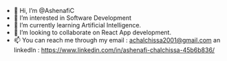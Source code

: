 - 👋 Hi, I’m @AshenafiC
- 👀 I’m interested in Software Development
- 🌱 I’m currently learning Artificial Intelligence.
- 💞️ I’m looking to collaborate on React App development.
- 📫 You can reach me through my email : achalchissa2001@gmail.com an linkedIn : https://www.linkedin.com/in/ashenafi-chalchissa-45b6b836/

<!---
AshenafiC/AshenafiC is a ✨ special ✨ repository because its `README.md` (this file) appears on your GitHub profile.
You can click the Preview link to take a look at your changes.
--->
